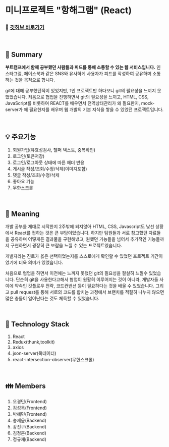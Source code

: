 # 미니프로젝트 "항해그램" (React)

### :link: [깃허브 바로가기](https://github.com/ogaeng1/mini-FE "깃허브")

<br/>

## :pushpin: Summary
__부트캠프에서 함께 공부했던 사람들과 피드를 통해 소통할 수 있는 웹 서비스입니다.__ 인스타그램, 페이스북과 같은 SNS와 유사하게 사용자가 피드를 작성하여 공유하며 소통하는 것을 목적으로 합니다.

git에 대해 공부했던적이 있었지만, 1인 프로젝트만 하다보니 git의 필요성을 느끼지 못했었습니다. 처음으로 협업을 진행하면서 git의 필요성을 느끼고, HTML, CSS, JavaScript를 비롯하여 REACT를 배우면서 전역상태관리가 왜 필요한지, mock-server가 왜 필요한지를 배우며 웹 개발의 기본 지식을 쌓을 수 있었던 프로젝트입니다.

<br/>

## :bulb: 주요기능
1. 회원가입(유효성검사, 헬퍼 텍스트, 중복확인)
2. 로그인(토큰저장)
3. 로그인/로그아웃 상태에 따른 헤더 반응
4. 게시글 작성/조회/수정/삭제(이미지포함)
5. 댓글 작성/조회/수정/삭제
6. 좋아요 기능
7. 무한스크롤
<br/>


## :mag_right: Meaning
개발 공부를 제대로 시작한지 2주밖에 되지않아 HTML, CSS, Javascript도 낯선 상황에서 React를 접하는 것은 큰 부담이었습니다. 하지만 팀원들과 서로 참고했던 자료들을 공유하며 어떻게든 결과물을 구현해냈고, 원했던 기능들을 넘어서 추가적인 기능들까지 구현하면서 굉장히 큰 보람을 느낄 수 있는 프로젝트였습니다. 

개발자라는 진로가 옳은 선택이었는지를 스스로에게 확인할 수 있었던 프로젝트 기간이었기에 더욱 의미가 있었습니다. 

처음으로 협업을 하면서 이전에는 느끼지 못했던 git의 필요성을 절실히 느낄수 있었습니다. 단순히 git을 사용한다고해서 협업이 원활히 이루어지는 것이 아니라, 개발자들 사이에 약속인 깃플로우 전략, 코드컨밴션 등이 필요하다는 것을 배울 수 있었습니다. 그리고 pull request를 통해 서로의 코드를 합치는 과정에서 브랜치를 적절히 나누지 않으면 많은 충돌이 일어난다는 것도 체득할 수 있었습니다.

<br/>

## :hammer: Technology Stack
1. React
2. Redux(thunk,toolkit)
3. axios
4. json-server(목데이터)
5. react-intersection-observer(무한스크롤)

<br/>

## :family: Members
1. 오경민(Frontend)
2. 김성욱(Frontend)
3. 박혜민(Frontend)
1. 송제윤(Backend)
2. 강진구(Backend)
3. 김정훈(Backend)
4. 정규재(Backend)
